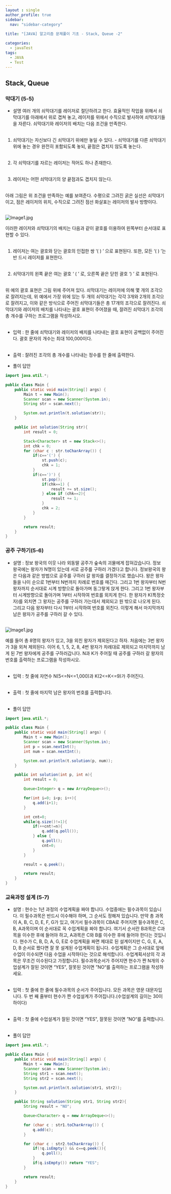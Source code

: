 ```yaml
---
layout : single
author_profile: true
sidebar: 
  nav: "sidebar-category"
  
title: "[JAVA] 알고리즘 문제풀이 기초 - Stack, Queue -2"

categories:
  - javaTest
tags:
  - JAVA
  - Test
---
```


## Stack, Queue

### 막대기 (5-5)

- 설명 여러 개의 쇠막대기를 레이저로 절단하려고 한다. 효율적인 작업을 위해서 쇠막대기를 아래에서 위로 겹쳐 놓고, 레이저를 위에서 수직으로 발사하여 쇠막대기들을 자른다. 쇠막대기와 레이저의 배치는 다음 조건을 만족한다.<br><br>

1. 쇠막대기는 자신보다 긴 쇠막대기 위에만 놓일 수 있다. - 쇠막대기를 다른 쇠막대기 위에 놓는 경우 완전히 포함되도록 놓되, 끝점은 겹치지 않도록 놓는다.<br><br>

2. 각 쇠막대기를 자르는 레이저는 적어도 하나 존재한다.<br><br>

3. 레이저는 어떤 쇠막대기의 양 끝점과도 겹치지 않는다.<br><br>

아래 그림은 위 조건을 만족하는 예를 보여준다. 수평으로 그려진 굵은 실선은 쇠막대기이고, 점은 레이저의 위치, 수직으로 그려진 점선 화살표는 레이저의 발사 방향이다.<br><br>

![Image1.jpg](https://cote.inflearn.com/public/upload/35b4910834.jpg)  

이러한 레이저와 쇠막대기의 배치는 다음과 같이 괄호를 이용하여 왼쪽부터 순서대로 표현할 수 있다.<br><br>

1. 레이저는 여는 괄호와 닫는 괄호의 인접한 쌍 ‘( ) ’ 으로 표현된다. 또한, 모든 ‘( ) ’는 반 드시 레이저를 표현한다.<br><br>

2. 쇠막대기의 왼쪽 끝은 여는 괄호 ‘ ( ’ 로, 오른쪽 끝은 닫힌 괄호 ‘) ’ 로 표현된다.<br><br>

위 예의 괄호 표현은 그림 위에 주어져 있다. 쇠막대기는 레이저에 의해 몇 개의 조각으로 잘려지는데, 위 예에서 가장 위에 있는 두 개의 쇠막대기는 각각 3개와 2개의 조각으로 잘려지고, 이와 같은 방식으로 주어진 쇠막대기들은 총 17개의 조각으로 잘려진다. 쇠막대기와 레이저의 배치를 나타내는 괄호 표현이 주어졌을 때, 잘려진 쇠막대기 조각의 총 개수를 구하는 프로그램을 작성하시오.<br><br>

- 입력 : 한 줄에 쇠막대기와 레이저의 배치를 나타내는 괄호 표현이 공백없이 주어진다. 괄호 문자의 개수는 최대 100,000이다.  <br><br>

- 출력 : 잘려진 조각의 총 개수를 나타내는 정수를 한 줄에 출력한다.  

- 풀이 답안
 
``` java
import java.util.*;

public class Main {
    public static void main(String[] args) {
        Main t = new Main();
        Scanner scan = new Scanner(System.in);
        String str = scan.next();

        System.out.println(t.solution(str));
    }

    public int solution(String str){
        int result = 0;

        Stack<Character> st = new Stack<>();
        int chk = 0;
        for (char c : str.toCharArray()) {
            if(c=='(') {
                st.push(c);
                chk = 1;
            }
            if(c==')') {
                st.pop();
                if(chk==1) {
                    result += st.size();
                } else if (chk==2){
                    result += 1;
                }
                chk = 2;
            }
        }

        return result;
    }
}
```

### 공주 구하기(5-6)

- 설명 : 정보 왕국의 이웃 나라 외동딸 공주가 숲속의 괴물에게 잡혀갔습니다. 정보 왕국에는 왕자가 N명이 있는데 서로 공주를 구하러 가겠다고 합니다. 정보왕국의 왕은 다음과 같은 방법으로 공주를 구하러 갈 왕자를 결정하기로 했습니다. 왕은 왕자들을 나이 순으로 1번부터 N번까지 차례로 번호를 매긴다. 그리고 1번 왕자부터 N번 왕자까지 순서대로 시계 방향으로 돌아가며 동그랗게 앉게 한다. 그리고 1번 왕자부터 시계방향으로 돌아가며 1부터 시작하여 번호를 외치게 한다. 한 왕자가 K(특정숫자)를 외치면 그 왕자는 공주를 구하러 가는데서 제외되고 원 밖으로 나오게 된다. 그리고 다음 왕자부터 다시 1부터 시작하여 번호를 외친다. 이렇게 해서 마지막까지 남은 왕자가 공주를 구하러 갈 수 있다. <br><br>

![Image1.jpg](https://cote.inflearn.com/public/upload/c0b0b7a761.jpg)  

예를 들어 총 8명의 왕자가 있고, 3을 외친 왕자가 제외된다고 하자. 처음에는 3번 왕자가 3을 외쳐 제외된다. 이어 6, 1, 5, 2, 8, 4번 왕자가 차례대로 제외되고 마지막까지 남게 된 7번 왕자에게 공주를 구하러갑니다. N과 K가 주어질 때 공주를 구하러 갈 왕자의 번호를 출력하는 프로그램을 작성하시오.<br><br>

- 입력 : 첫 줄에 자연수 N(5<=N<=1,000)과 K(2<=K<=9)가 주어진다.  <br><br>

- 출력 : 첫 줄에 마지막 남은 왕자의 번호를 출력합니다. <br><br>

- 풀이 답안

``` java
import java.util.*;

public class Main {
    public static void main(String[] args) {
        Main t = new Main();
        Scanner scan = new Scanner(System.in);
        int p = scan.nextInt();
        int num = scan.nextInt();

        System.out.println(t.solution(p, num));
    }

    public int solution(int p, int n){
        int result = 0;

        Queue<Integer> q = new ArrayDeque<>();

        for(int i=0; i<p; i++){
            q.add(i+1);
        }

        int cnt=0;
        while(q.size()!=1){
            if(++cnt!=n){
                q.add(q.poll());
            } else {
                q.poll();
                cnt=0;
            }
        }

        result = q.peek();

        return result;
    }
}
```

### 교육과정 설계 (5-7)

- 설명 : 현수는 1년 과정의 수업계획을 짜야 합니다. 수업중에는 필수과목이 있습니다. 이 필수과목은 반드시 이수해야 하며, 그 순서도 정해져 있습니다. 만약 총 과목이 A, B, C, D, E, F, G가 있고, 여기서 필수과목이 CBA로 주어지면 필수과목은 C, B, A과목이며 이 순서대로 꼭 수업계획을 짜야 합니다. 여기서 순서란 B과목은 C과목을 이수한 후에 들어야 하고, A과목은 C와 B를 이수한 후에 들어야 한다는 것입니다. 현수가 C, B, D, A, G, E로 수업계획을 짜면 제대로 된 설계이지만 C, G, E, A, D, B 순서로 짰다면 잘 못 설계된 수업계획이 됩니다. 수업계획은 그 순서대로 앞에 수업이 이수되면 다음 수업을 시작하다는 것으로 해석합니다. 수업계획서상의 각 과목은 무조건 이수된다고 가정합니다. 필수과목순서가 주어지면 현수가 짠 N개의 수업설계가 잘된 것이면 “YES", 잘못된 것이면 ”NO“를 출력하는 프로그램을 작성하세요.<br><br>

- 입력 : 첫 줄에 한 줄에 필수과목의 순서가 주어집니다. 모든 과목은 영문 대문자입니다. 두 번 째 줄부터 현수가 짠 수업설계가 주어집니다.(수업설계의 길이는 30이하이다)<br><br>

- 출력 : 첫 줄에 수업설계가 잘된 것이면 “YES", 잘못된 것이면 ”NO“를 출력합니다.<br><br>

- 풀이 답안

``` java
import java.util.*;

public class Main {
    public static void main(String[] args) {
        Main t = new Main();
        Scanner scan = new Scanner(System.in);
        String str1 = scan.next();
        String str2 = scan.next();

        System.out.println(t.solution(str1, str2));
    }

    public String solution(String str1, String str2){
        String result = "NO";

        Queue<Character> q = new ArrayDeque<>();

        for (char c : str1.toCharArray()) {
            q.add(c);
        }

        for (char c : str2.toCharArray()) {
            if(!q.isEmpty() && c==q.peek()){
                q.poll();
            }
            if(q.isEmpty()) return "YES";
        }

        return result;
    }
}
``` 
